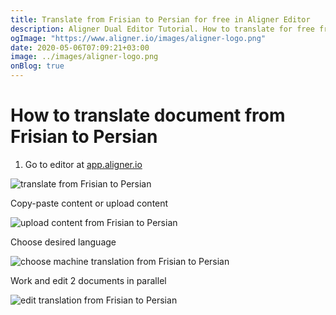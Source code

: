```yaml
---
title: Translate from Frisian to Persian for free in Aligner Editor
description: Aligner Dual Editor Tutorial. How to translate for free from Frisian to Persian. Aligner is multilingual document management platform. 
ogImage: "https://www.aligner.io/images/aligner-logo.png"
date: 2020-05-06T07:09:21+03:00
image: ../images/aligner-logo.png
onBlog: true
---
```


# How to translate document from Frisian to Persian

1. Go to editor at [app.aligner.io](https://app.aligner.io "Aligner App web page")

![translate from Frisian to Persian](../aligner-blank-editor.png "translate from Frisian to Persian")

Copy-paste content or upload content

![upload content from Frisian to Persian](../aligner-uploaded-document.png "upload content from Frisian to Persian")

Choose desired language

![choose machine translation from Frisian to Persian](../aligner-language-dropdown.png "choose machine translation from Frisian to Persian")

Work and edit 2 documents in parallel

![edit translation from Frisian to Persian](../aligner-double-sitded-editor.png "edit translation from Frisian to Persian")

